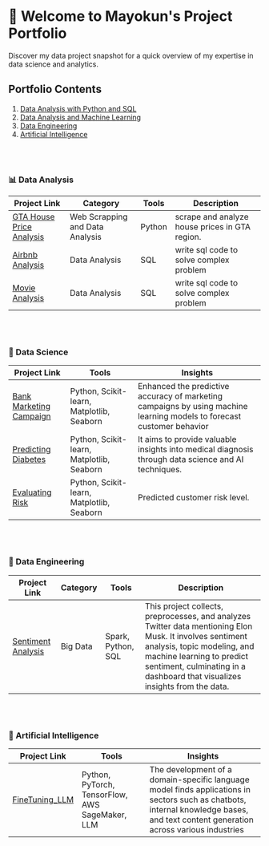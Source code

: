 # 🌟 Welcome to Mayokun's Project Portfolio
Discover my data project snapshot for a quick overview of my expertise in data science and analytics.

## Portfolio Contents
1. [Data Analysis with Python and SQL](#data_analyst)
2. [Data Analysis and Machine Learning](#data_scientist)
3. [Data Engineering](#data_engineer)
4. [Artificial Intelligence](#AI) 


<br>
<br>

<a name="data_analyst"></a>
### 📊 Data Analysis
Project Link | Category | Tools | Description
---|---|---|---
| [GTA House Price Analysis](https://github.com/olumyk/webscrapping.git) | Web Scrapping and Data Analysis | Python | scrape and analyze house prices in GTA region. |
| [Airbnb Analysis](https://github.com/olumyk/airbnb_analysis.git) | Data Analysis | SQL | write sql code to solve complex problem |
| [Movie Analysis](https://) | Data Analysis | SQL | write sql code to solve complex problem |

<br>
<br>

<a name="data_scientist"></a>
### 🤖 Data Science
Project Link | Tools | Insights 
| ---|---|--- |
| [Bank Marketing Campaign](https://github.com/olumyk/bank_campaign.git) | Python, Scikit-learn, Matplotlib, Seaborn | Enhanced the predictive accuracy of marketing campaigns by using machine learning models to forecast customer behavior |
| [Predicting Diabetes](https://github.com/olumyk/predicting_diabetes.git) | Python, Scikit-learn, Matplotlib, Seaborn | It aims to provide valuable insights into medical diagnosis through data science and AI techniques. |
| [Evaluating Risk](https://github.com/olumyk/risk_model.git) | Python, Scikit-learn, Matplotlib, Seaborn | Predicted customer risk level. |


<br>
<br>

<a name="data_engineer"></a>
### 💾 Data Engineering
Project Link | Category | Tools | Description 
---|---|---|---
| [Sentiment Analysis](https://github.com/olumyk/musk_sentiment.git) | Big Data  | Spark, Python, SQL | This project collects, preprocesses, and analyzes Twitter data mentioning Elon Musk. It involves sentiment analysis, topic modeling, and machine learning to predict sentiment, culminating in a dashboard that visualizes insights from the data. |

<br>
<br>


<a name="AI"></a>
### 🤖 Artificial Intelligence
Project Link | Tools | Insights 
| ---|---|--- |
| [FineTuning_LLM](https://github.com/olumyk/finetuning_llm.git) | Python, PyTorch, TensorFlow, AWS SageMaker, LLM | The development of a domain-specific language model finds applications in sectors such as chatbots, internal knowledge bases, and text content generation across various industries |


<br>
<br>


